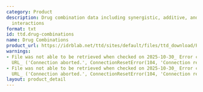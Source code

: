 ```yaml
---
category: Product
description: Drug combination data including synergistic, additive, and antagonistic
  interactions
format: txt
id: ttd.drug-combinations
name: Drug Combinations
product_url: https://idrblab.net/ttd/sites/default/files/ttd_download/P5-01-Drug_combination_synergism_anti-counteractive.txt
warnings:
- File was not able to be retrieved when checked on 2025-10-30_ Error connecting to
  URL_ ('Connection aborted.', ConnectionResetError(104, 'Connection reset by peer'))
- File was not able to be retrieved when checked on 2025-10-30_ Error connecting to
  URL_ ('Connection aborted.', ConnectionResetError(104, 'Connection reset by peer'))
layout: product_detail
---
```

